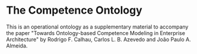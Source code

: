 # The Competence Ontology
 
This is an operational ontology as a supplementary material to accompany the paper "Towards Ontology-based Competence Modeling in Enterprise Architecture" by Rodrigo F. Calhau, Carlos L. B. Azevedo and João Paulo A. Almeida.

